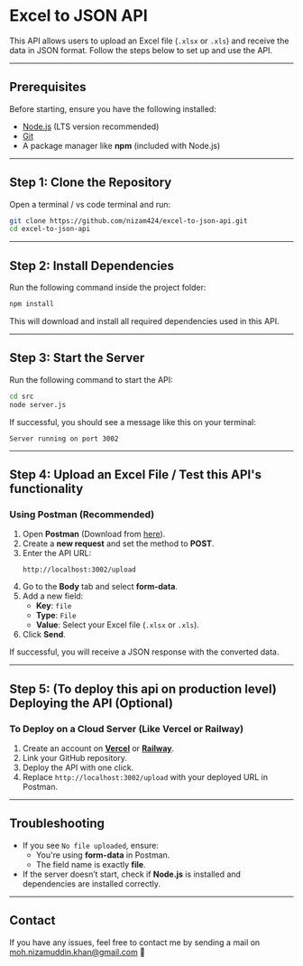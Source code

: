 # Excel to JSON API

This API allows users to upload an Excel file (`.xlsx` or `.xls`) and receive the data in JSON format. Follow the steps below to set up and use the API.

---

##  **Prerequisites**
Before starting, ensure you have the following installed:
- [Node.js](https://nodejs.org/) (LTS version recommended) 
- [Git](https://git-scm.com/)
- A package manager like **npm** (included with Node.js)

---

##  **Step 1: Clone the Repository**
Open a terminal / vs code terminal and run:
```sh
git clone https://github.com/nizam424/excel-to-json-api.git
cd excel-to-json-api
```
---
##  **Step 2: Install Dependencies**
Run the following command inside the project folder:
```sh
npm install
```
This will download and install all required dependencies used in this API.

---

##  **Step 3: Start the Server**
Run the following command to start the API:
```sh
cd src
node server.js
```
If successful, you should see a message like this on your terminal:
```
Server running on port 3002
```

---

##  **Step 4: Upload an Excel File / Test this API's functionality**
### **Using Postman (Recommended)**
1. Open **Postman** (Download from [here](https://www.postman.com/)).
2. Create a **new request** and set the method to **POST**.
3. Enter the API URL:
   ```
   http://localhost:3002/upload
   ```
4. Go to the **Body** tab and select **form-data**.
5. Add a new field:
   - **Key**: `file`
   - **Type**: `File`
   - **Value**: Select your Excel file (`.xlsx` or `.xls`).
6. Click **Send**.

 If successful, you will receive a JSON response with the converted data.

---

##  **Step 5: (To deploy this api on production level) Deploying the API (Optional)**
### **To Deploy on a Cloud Server (Like Vercel or Railway)**
1. Create an account on **[Vercel](https://vercel.com/)** or **[Railway](https://railway.app/)**.
2. Link your GitHub repository.
3. Deploy the API with one click.
4. Replace `http://localhost:3002/upload` with your deployed URL in Postman.

---

##  **Troubleshooting**
- If you see `No file uploaded`, ensure:
  - You're using **form-data** in Postman.
  - The field name is exactly **file**.
- If the server doesn’t start, check if **Node.js** is installed and dependencies are installed correctly.

---

##  **Contact**
If you have any issues, feel free to contact me by sending a mail  on moh.nizamuddin.khan@gmail.com 🚀

